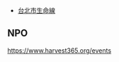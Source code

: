 
* [台北市生命線](http://www.lifeline.org.tw/about/volunteer/volunteers)



## NPO
https://www.harvest365.org/events

